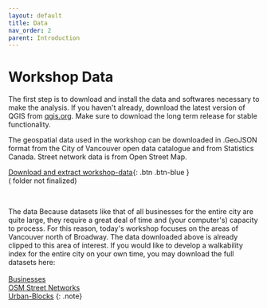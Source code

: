 ```yaml
---
layout: default
title: Data
nav_order: 2
parent: Introduction 
---
```


# Workshop Data 

The first step is to download and install the data and softwares necessary to make the analysis. If you haven't already, download the latest version of QGIS  from [qgis.org](https://qgis.org/en/site/forusers/download.html). Make sure to download the long term release for stable functionality. 

The geospatial data used in the workshop can be downloaded in .GeoJSON format from the City of Vancouver open data catalogue and from Statistics Canada. Street network data is from Open Street Map. 

[Download and extract workshop-data](./content/workshop-data.zip){: .btn .btn-blue }
<br>
( folder not finalized)


<!-- * [Download block outlines](https://opendata.vancouver.ca/explore/dataset/block-outlines/download/?format=geojson&timezone=America/Los_Angeles&lang=en)
* [Download business licenses](https://opendata.vancouver.ca/explore/dataset/business-licences/download/?format=geojson&timezone=America/Los_Angeles&lang=en)
* [Download 2021 census dissemination areas](./content/data/census-DAs.geojson)
* [Download street networks](./content/data/OSM-street-network.geojson) -->



<br>

The data Because datasets like that of all businesses for the entire city are quite large, they require a great deal of time and (your computer's) capacity to process. For this reason, today's workshop focuses on the areas of Vancouver north of Broadway. The data downloaded above is already clipped to this area of interest. If you would like to develop a walkability index for the entire city on your own time, you may download the full datasets here:<br><br>
[Businesses](https://opendata.vancouver.ca/explore/dataset/business-licences/download/?format=geojson&timezone=America/Los_Angeles&lang=en)<br>[OSM Street Networks](./content/data/OSM-street-network.geojson)<br>[Urban-Blocks](https://opendata.vancouver.ca/explore/dataset/block-outlines/download/?format=geojson&timezone=America/Los_Angeles&lang=en)
{: .note}

<!-- Create a folder titled **workshop-data** and drag all the workshop data you just downloaded into it. This will help you stay organized as you work, especially since we will be creating multiple new files during the workshop.
{: .note} -->

<br>

<!-- Optional: Download Street Networks with QGIS Plugin
    
The street network can be downloaded directly from inside QGIS using a plugin called QuickOSM. Open QGIS and create a new blank project and connect your workshop-data folder as a favorite directory in the browser panel. Add **census-DAs.geojson** to your map canvas. 

From the **Plugins** menu at the top of your screen, navigate to “Manage and Install Plugins…” In the Plugins dialogue box that opens, first go to Settings and enable experimental and deprecated plugins. Return back to All and search “QuickOSM.” Install the plugin and close the dialogue box. Now click on the **Processing** menu at the top of your screen and open the Toolbox. Search for "QuickOSM." Select "Download OSM data from a query in an extent." In the dialogue box that opens you only need to set an extent and location to save the street networks. From the Extent drop-down menu select "Calculate from Layer" and then **census-DAs.** To save the output as a permanent file, click the ellipses and navigate to your workshop-data folder. Now run the tool; it may take a while.  -->


